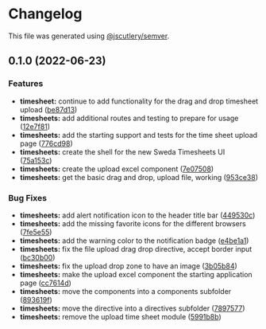 # Changelog

This file was generated using [@jscutlery/semver](https://github.com/jscutlery/semver).

## 0.1.0 (2022-06-23)

### Features

-   **timesheet:** continue to add functionality for the drag and drop timesheet upload ([be87d13](https://github.com/Chowarmaan/Chowarmaan/commit/be87d13b7825dbf34440d5dc553b636e78086f96))
-   **timesheets:** add additional routes and testing to prepare for usage ([12e7f81](https://github.com/Chowarmaan/Chowarmaan/commit/12e7f819f9d07d4c1189348c24ec8e2c047df7e6))
-   **timesheets:** add the starting support and tests for the time sheet upload page ([776cd98](https://github.com/Chowarmaan/Chowarmaan/commit/776cd988ffdf1e6d66de0a83453765645c0d4b27))
-   **timesheets:** create the shell for the new Sweda Timesheets UI ([75a153c](https://github.com/Chowarmaan/Chowarmaan/commit/75a153cafcbe6fc175b5222621788f0137890217))
-   **timesheets:** create the upload excel component ([7e07508](https://github.com/Chowarmaan/Chowarmaan/commit/7e075087249626bbcd1475e208fc3296fc8e7e08))
-   **timesheets:** get the basic drag and drop, upload file, working ([953ce38](https://github.com/Chowarmaan/Chowarmaan/commit/953ce38861b9ff82f2a4d882fc3965d263181170))

### Bug Fixes

-   **timesheets:** add alert notification icon to the header title bar ([449530c](https://github.com/Chowarmaan/Chowarmaan/commit/449530c9ff7acefc51df06fee3fe042deefa70ab))
-   **timesheets:** add the missing favorite icons for the different browsers ([7fe5e55](https://github.com/Chowarmaan/Chowarmaan/commit/7fe5e55cb0b29faeeb97cd036ee51c11fc7f474b))
-   **timesheets:** add the warning color to the notification badge ([e4be1a1](https://github.com/Chowarmaan/Chowarmaan/commit/e4be1a1b4e17c27f7509433e691334f331ae3cb6))
-   **timesheets:** fix the file upload drag drop directive, accept border input ([bc30b00](https://github.com/Chowarmaan/Chowarmaan/commit/bc30b0074d0ad81d9feea41d86837d7cd5938ccf))
-   **timesheets:** fix the upload drop zone to have an image ([3b05b84](https://github.com/Chowarmaan/Chowarmaan/commit/3b05b84673bd2e6cf118d9536f0046d8cbdb1477))
-   **timesheets:** make the upload excel component the starting application page ([cc7614d](https://github.com/Chowarmaan/Chowarmaan/commit/cc7614db6b59b8bdb1824926837489152ff4a6b8))
-   **timesheets:** move the components into a components subfolder ([893619f](https://github.com/Chowarmaan/Chowarmaan/commit/893619f4635610830a7b52471e7c75681d2fab3d))
-   **timesheets:** move the directive into a directives subfolder ([7897577](https://github.com/Chowarmaan/Chowarmaan/commit/7897577e43f0c408092af21bb0936818aba39de5))
-   **timesheets:** remove the upload time sheet module ([5991b8b](https://github.com/Chowarmaan/Chowarmaan/commit/5991b8b1b2e4bd11baf96dd1403bbb7dec29b1a0))
